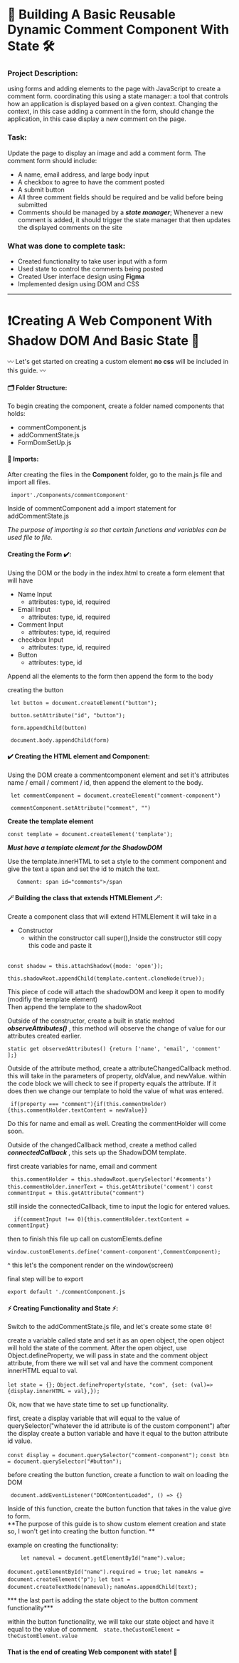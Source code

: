 # 🔨 Building A Basic Reusable Dynamic Comment Component With State 🛠

### Project Description: 
using forms and adding elements to the page with JavaScript to create a comment form. coordinating this using a state manager: a tool that controls how an application is displayed based on a given context. Changing the context, in this case adding a comment in the form, should change the application, in this case display a new comment on the page.

### Task: 
Update the page to display an image and add a comment form. The comment form should include:

- A name, email address, and large body input
- A checkbox to agree to have the comment posted
- A submit button
- All three comment fields should be required and be valid before being submitted
- Comments should be managed by a ***state manager***; Whenever a new comment is added, it should trigger the state manager that then updates the displayed comments on the site


### What was done to complete task: 
- Created functionality to take user input with a form 
- Used state to control the comments being posted 
- Created User interface design using **Figma** 
- Implemented design using DOM and CSS 
________________________________________________
# ❗️Creating A Web Component With Shadow DOM And Basic State 🚀

〰️ Let's get started on creating a custom element **no css** will be included in this guide. 〰️

#### 🗂 Folder Structure:

To begin creating the component, create a folder named components that holds: 

- commentComponent.js
- addCommentState.js
- FormDomSetUp.js

#### 📌 Imports: 

After creating the files in the **Component** folder, go to the main.js file and import all files. 


`` import'./Components/commentComponent'``

Inside of commentComponent add a import statement for addCommentState.js

*The purpose of importing is so that certain functions and variables can be used file to file.*


#### Creating the Form ✔️: 
Using the DOM or the body in the index.html to create a form element that will have 

- Name Input 
    - attributes: type, id, required
- Email Input 
    - attributes: type, id, required
- Comment Input 
    - attributes: type, id, required
- checkbox Input 
    - attributes: type, id, required
- Button 
    - attributes: type, id

Append all the elements to the form then append the form to the body 

creating the button 

`` let button = document.createElement("button");``


`` button.setAttribute("id", "button");``
 

`` form.appendChild(button)``

`` document.body.appendChild(form)``




#### ✔️ Creating the HTML element and Component: 

Using the DOM create a commentcomponent element and set it's attributes name / email / comment / id, then append the element to the body.

`` let commentComponent = document.createElement("comment-component")``


`` commentComponent.setAttribute("comment", "")``

**Create the template element**

`` const template = document.createElement('template'); ``

***Must have a template element for the ShadowDOM***

Use the template.innerHTML to set a style to the comment component and give the text a span and set the id to match the text. 

``   Comment: span id="comments">/span``


#### 🪄 Building the class that extends HTMLElement 🪄: 

Create a component class that will extend HTMLElement 
it will take in a 
- Constructor 
    - within the constructor call super(),Inside the constructor still copy this code and paste it 
    <br>

`` const shadow = this.attachShadow({mode: 'open'}); ``

``this.shadowRoot.appendChild(template.content.cloneNode(true)); ``


This piece of code will attach the shadowDOM and keep it open to modify (modifiy the template element)
<br>
Then append the template to the shadowRoot 
<br> 

Outside of the constructor, create a built in static mehtod ***observeAttributes()*** , this method will observe the change of value for our attributes created earlier. 

``static get observedAttributes() {return ['name', 'email', 'comment' ];}``

Outside of the attribute method, create a attributeChangedCallback method. 
this will take in the parameters of property, oldValue, and newValue. within the code block we will check to see if property equals the attribute. If it does then we change our template to hold the value of what was entered. 

`` if(property === "comment"){if(this.commentHolder){this.commentHolder.textContent = newValue}}``

Do this for name and email as well. Creating the commentHolder will come soon. 

Outside of the changedCallback method, create a method called ***connectedCallback*** , this sets up the ShadowDOM template. 

first create variables for name, email and comment 

`` this.commentHolder = this.shadowRoot.querySelector('#comments')``
``this.commentHolder.innerText = this.getAttribute('comment')``
``const commentInput = this.getAttribute("comment")``

still inside the connectedCallback, time to input the logic for entered values. 

``  if(commentInput !== 0){this.commentHolder.textContent = commentInput}``

then to finish this file up call on customElemts.define

 ``window.customElements.define('comment-component',CommentComponent); ``

^ this let's the component render on the window(screen)

final step will be to export 

`` export default './commentComponent.js ``


#### ⚡️ Creating Functionality and State ⚡️:

Switch to the addCommentState.js file, and let's create some state ⚙️!

create a variable called state and set it as an open object, the open object will hold the state of the comment. After the open object, use Object.defineProperty, we will pass in state and the comment object attribute, from there we will set val and have the comment component innerHTML equal to val.  

``let state = {};``
``Object.defineProperty(state, "com", {set: (val)=> {display.innerHTML = val},});``

Ok, now that we have state time to set up functionality. 

first, create a display variable that will equal to the value of querySelector("whatever the id attribute is of the custom component") after the display create a button variable and have it equal to the button attribute id value. 

``const display = document.querySelector("comment-component");``
``const btn = document.querySelector("#button");``

before creating the button function, create a function to wait on loading the DOM 

`` document.addEventListener("DOMContentLoaded", () => {}``

Inside of this function, create the button function that takes in the value give to form.
<br>
 **The purpose of this guide is to show custom element creation and state so, I won't get into creating the button function. **

 example on creating the functionality:

 ``    let nameval = document.getElementById("name").value;``
        
``document.getElementById("name").required = true;``
``let nameAns = document.createElement("p");``
``let text = document.createTextNode(nameval);``
    ``nameAns.appendChild(text);``

*** the last part is adding the state object to the button comment functionality***

within the button functionality, we will take our state object and have it equal to the value of comment. 
`` state.theCustomElement = theCustomElement.value``

#### That is the end of creating Web component with state! 🥳


















